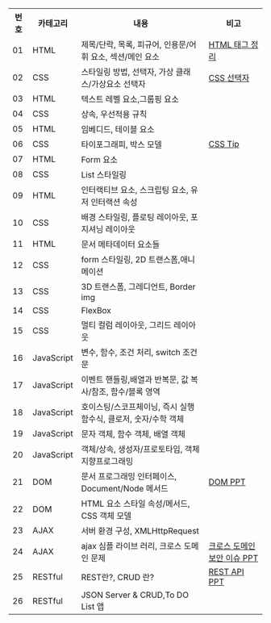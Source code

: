 <table>
<tr>
  <th>번호</th><th>카테고리</th><th>내용</th><th>비고</th>
</tr>
<tr>
 <td>01</td><td>HTML</td><td>제목/단락, 목록, 피규어, 인용문/어휘 요소, 섹션/메인 요소</td>
  <td>
    <a href="https://pridiot.tistory.com/6">HTML 태그 정리</a>
  </td>
</tr>
 <tr>
   <td>02</td><td>CSS</td><td>스타일링 방법, 선택자, 가상 클래스/가상요소 선택자</td>
   <td>
   <a href="https://code.tutsplus.com/ko/tutorials/the-30-css-selectors-you-must-memorize--net-16048">CSS 선택자</a>
   </td>
</tr>
</tr>
<tr>
  <td>03</td><td>HTML</td><td>텍스트 레벨 요소,그룹핑 요소</td><td></td>
</tr>
</tr>
 <tr>
  <td>04</td><td>CSS</td><td>상속, 우선적용 규칙</td><td></td>
</tr>
 <tr>
  <td>05</td><td>HTML</td><td>임베디드, 테이블 요소</td><td></td>
</tr>
<tr>
  <td>06</td><td>CSS</td><td>타이포그래피, 박스 모델</td>
  <td>
    <a href="https://rongscodinghistory.tistory.com/127">CSS Tip</a>
  </td>
</tr>
<tr>
  <td>07</td><td>HTML</td><td>Form 요소</td><td></td>
</tr>
<tr>
  <td>08</td><td>CSS</td><td>List 스타일링</td><td></td>
</tr>
<tr>
  <td>09</td><td>HTML</td><td>인터랙티브 요소, 스크립팅 요소, 유저 인터랙션 속성</td><td></td>
</tr>
<tr>
  <td>10</td><td>CSS</td><td>배경 스타일링, 플로팅 레이아웃, 포지셔닝 레이아웃</td><td></td>
</tr>
<tr>
  <td>11</td><td>HTML</td><td>문서 메타데이터 요소들</td><td></td>
</tr>
<tr>
  <td>12</td><td>CSS</td><td>form 스타일링, 2D 트랜스폼,애니메이션</td><td></td>
</tr>
<tr>
  <td>13</td><td>CSS</td><td>3D 트랜스폼, 그레디언트, Border img</td><td></td>
</tr>
<tr>
  <td>14</td><td>CSS</td><td>FlexBox</td><td></td>
</tr>
<tr>
  <td>15</td><td>CSS</td><td>멀티 컬럼 레이아웃, 그리드 레이아웃</td><td></td>
</tr>
<tr>
  <td>16</td><td>JavaScript</td><td>변수, 함수, 조건 처리, switch 조건문</td><td></td>
</tr>
<tr>
  <td>17</td><td>JavaScript</td><td>이벤트 핸들링,배열과 반복문, 값 복사/참조, 함수/블록 영역</td><td></td>
</tr>
<tr>
  <td>18</td><td>JavaScript</td><td>호이스팅/스코프체이닝, 즉시 실행 함수식, 클로저, 숫자/수학 객체</td><td></td>
</tr>
<tr>
  <td>19</td><td>JavaScript</td><td>문자 객체, 함수 객체, 배열 객체</td><td></td>
</tr>
<tr>
  <td>20</td><td>JavaScript</td><td>객체/상속, 생성자/프로토타입, 객체지향프로그래밍</td><td></td>
</tr>
<tr>
  <td>21</td><td>DOM</td><td>문서 프로그래밍 인터페이스, Document/Node 메서드</td>
  <td>
     <a href="https://d3gvvapon6fqzo.cloudfront.net/pdf_viewer/web/viewer.html?file=https://www.filepicker.io/api/file/KzKYFdjISUiKDukUzInF">DOM PPT</a>
  </td>
</tr>
<tr>
  <td>22</td><td>DOM</td><td>HTML 요소 스타일 속성/메서드, CSS 객체 모델</td><td></td>
</tr>
<tr>
  <td>23</td><td>AJAX</td><td>서버 환경 구성, XMLHttpRequest</td>
  <td>
  </td>
</tr>
<tr>
  <td>24</td><td>AJAX</td><td>ajax 심플 라이브 러리, 크로스 도메인 문제</td>
  <td>
         <a href="https://d3gvvapon6fqzo.cloudfront.net/pdf_viewer/web/viewer.html?file=https://www.filepicker.io/api/file/lnW5JtnXTXU9B66dU7hn">크로스 도메인 보안 이슈 PPT</a>
  </td>
</tr>
<tr>
  <td>25</td><td>RESTful</td><td>REST란?, CRUD 란? </td>
  <td>
         <a href="https://d3gvvapon6fqzo.cloudfront.net/pdf_viewer/web/viewer.html?file=https://www.filepicker.io/api/file/XC4UKx3NSYqQJGOzvMkE">REST API PPT</a>
  </td>
</tr>
<tr>
  <td>26</td><td>RESTful</td><td>JSON Server & CRUD,To DO List 앱 </td>
  <td>
  </td>
</tr>
</table>
